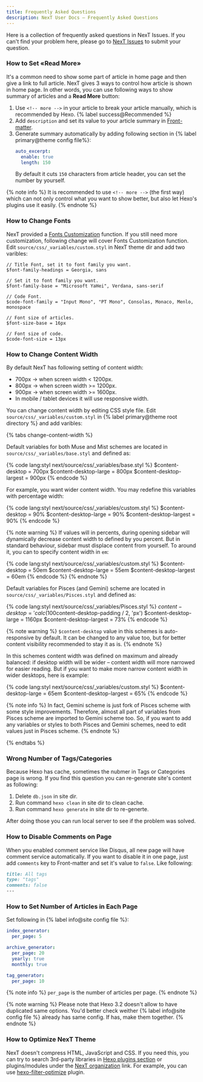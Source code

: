 ```yaml
---
title: Frequently Asked Questions
description: NexT User Docs – Frequently Asked Questions
---
```

Here is a collection of frequently asked questions in NexT Issues. If you can't find your problem here, please go to [NexT Issues](https://github.com/theme-next/hexo-theme-next/issues) to submit your question.

### How to Set «Read More»

It's a common need to show some part of article in home page and then give a link to full article. NexT gives 3 ways to control how article is shown in home page. In other words, you can use following ways to show summary of articles and a **Read More** button:

1. Use `<!-- more -->` in your article to break your article manually, which is recommended by Hexo. {% label success@Recommended %}
2. Add `description` and set its value to your article summary in [Front-matter](https://hexo.io/docs/front-matter).
3. Generate summary automatically by adding following section in {% label primary@theme config file%}:
   ```yml next/_config.yml
   auto_excerpt:
     enable: true
     length: 150
   ```
   By default it cuts `150` characters from article header, you can set the number by yourself.

{% note info %}
It is recommended to use `<!-- more -->` (the first way) which can not only control what you want to show better, but also let Hexo's plugins use it easily.
{% endnote %}

### How to Change Fonts

NexT provided a [Fonts Customization](/docs/theme-settings#Fonts-Customization) function. If you still need more customization, following change will cover Fonts Customization function. Edit `source/css/_variables/custom.styl` in NexT theme dir and add two varibles:

```styl source/css/_custom/custom.styl
// Title Font, set it to font family you want.
$font-family-headings = Georgia, sans

// Set it to font family you want.
$font-family-base = "Microsoft YaHei", Verdana, sans-serif

// Code Font.
$code-font-family = "Input Mono", "PT Mono", Consolas, Monaco, Menlo, monospace

// Font size of articles.
$font-size-base = 16px

// Font size of code.
$code-font-size = 13px
```

### How to Change Content Width

By default NexT has following setting of content width:

* 700px → when screen width < 1200px.
* 800px → when screen width >= 1200px.
* 900px → when screen width >= 1600px.
* In mobile / tablet devices it will use responsive width.

You can change content width by editing CSS style file. Edit `source/css/_variables/custom.styl` in {% label primary@theme root directory %} and add varibles:

{% tabs change-content-width %}
<!-- tab Muse / Mist schemes -->
Default variables for both Muse and Mist schemes are located in `source/css/_variables/base.styl` and defined as:

{% code lang:styl next/source/css/_variables/base.styl %}
$content-desktop         = 700px
$content-desktop-large   = 800px
$content-desktop-largest = 900px
{% endcode %}

For example, you want wider content width. You may redefine this variables with percentage width:

{% code lang:styl next/source/css/_variables/custom.styl %}
$content-desktop         = 90%
$content-desktop-large   = 90%
$content-desktop-largest = 90%
{% endcode %}

{% note warning %}
If values will in percents, during opening sidebar will dynamically decrease content width to defined by you percent.
But in standard behaviour, sidebar must displace content from yourself.
To around it, you can to specify content width in `em`:

{% code lang:styl next/source/css/_variables/custom.styl %}
$content-desktop         = 50em
$content-desktop-large   = 55em
$content-desktop-largest = 60em
{% endcode %}
{% endnote %}
<!-- endtab -->

<!-- tab Pisces / Gemini schemes -->
Default variables for Pisces (and Gemini) scheme are located in `source/css/_variables/Pisces.styl` and defined as:

{% code lang:styl next/source/css/_variables/Pisces.styl %}
$content-desktop         = 'calc(100% - %s)' % unit($content-desktop-padding / 2, 'px')
$content-desktop-large   = 1160px
$content-desktop-largest = 73%
{% endcode %}

{% note warning %}
`$content-desktop` value in this schemes is auto-responsive by default. It can be changed to any value too, but for better content visibility recommended to stay it as is.
{% endnote %}

In this schemes content width was defined on maximum and already balanced: if desktop width will be wider – content width will more narrowed for easier reading. But if you want to make more narrow content width in wider desktops, here is example:

{% code lang:styl next/source/css/_variables/custom.styl %}
$content-desktop-large   = 65em
$content-desktop-largest = 65%
{% endcode %}

{% note info %}
In fact, Gemini scheme is just fork of Pisces scheme with some style improvements.
Therefore, almost all part of variables from Pisces scheme are imported to Gemini scheme too.
So, if you want to add any variables or styles to both Pisces and Gemini schemes, need to edit values just in Pisces scheme.
{% endnote %}
<!-- endtab -->
{% endtabs %}

### Wrong Number of Tags/Categories

Because Hexo has cache, sometimes the nubmer in Tags or Categories page is wrong. If you find this question you can re-generate site's content as following:

1. Delete `db.json` in site dir.
2. Run command `hexo clean` in site dir to clean cache.
3. Run command `hexo generate` in site dir to re-generte.

After doing those you can run local server to see if the problem was solved.

### How to Disable Comments on Page

When you enabled comment service like Disqus, all new page will have comment service automatically. If you want to disable it in one page, just add `comments` key to Front-matter and set it's value to `false`. Like following:

```md your-post.md
title: All tags
type: "tags"
comments: false
---
```

### How to Set Number of Articles in Each Page

Set following in {% label info@site config file %}:

```yml next/_config.yml
index_generator:
  per_page: 5

archive_generator:
  per_page: 20
  yearly: true
  monthly: true

tag_generator:
  per_page: 10
```

{% note info %}
`per_page` is the number of articles per page.
{% endnote %}

{% note warning %}
Please note that Hexo 3.2 doesn't allow to have duplicated same options. You'd better check weither {% label info@site config file %} already has same config. If has, make them together.
{% endnote %}

### How to Optimize NexT Theme

NexT doesn't compress HTML, JavaScript and CSS. If you need this, you can try to search 3rd-party libraries in [Hexo plugins section](https://hexo.io/plugins/) or plugins/modules under the [NexT organization](https://github.com/theme-next) link. For example, you can use [hexo-filter-optimize](https://github.com/theme-next/hexo-filter-optimize) plugin.
